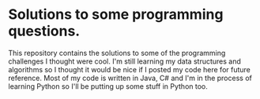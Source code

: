 # Solutions to some programming questions.
This repository contains the solutions to some of the programming challenges I thought were cool. 
I'm still learning my data structures and algorithms so I thought it would be nice if I posted my code here for future reference.
Most of my code is written in Java, C# and I'm in the process of learning Python so I'll be putting up some stuff in Python too.
